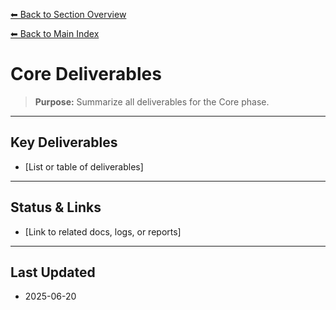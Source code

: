 [⬅ Back to Section Overview](README.md)

[⬅ Back to Main Index](../../../INDEX.md#core)

# Core Deliverables

> **Purpose:** Summarize all deliverables for the Core phase.

---

## Key Deliverables

- [List or table of deliverables]

---

## Status & Links

- [Link to related docs, logs, or reports]

---

## Last Updated

- 2025-06-20